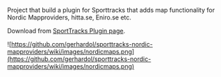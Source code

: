 Project that build a plugin for Sporttracks that adds map functionality for Nordic Mapproviders, hitta.se, Eniro.se etc.

Download from [SportTracks Plugin page](http://www.zonefivesoftware.com/sporttracks/plugins/?p=swedish-mapproviders).

![https://github.com/gerhardol/sporttracks-nordic-mapproviders/wiki/images/nordicmaps.png](https://github.com/gerhardol/sporttracks-nordic-mapproviders/wiki/images/nordicmaps.png)